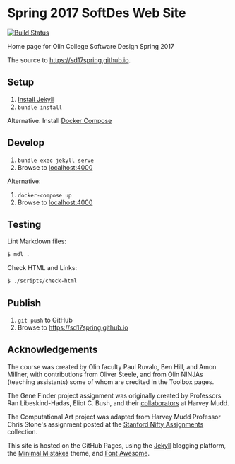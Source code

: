 # Spring 2017 SoftDes Web Site

[![Build Status](https://travis-ci.org/sd17spring/sd17spring.github.io.svg?branch=master)](https://travis-ci.org/sd17spring/sd17spring.github.io)

Home page for Olin College Software Design Spring 2017

The source to <https://sd17spring.github.io>.

## Setup

1. [Install Jekyll](https://jekyllrb.com/docs/installation/)
2. `bundle install`

Alternative: Install [Docker Compose](https://docs.docker.com/compose/install/)

## Develop

1. `bundle exec jekyll serve`
2. Browse to [localhost:4000](http://localhost:4000)

Alternative:

1. `docker-compose up`
2. Browse to [localhost:4000](http://localhost:4000)

## Testing

Lint Markdown files:

```bash
$ mdl .
```

Check HTML and Links:

```bash
$ ./scripts/check-html
```

## Publish

1. `git push` to GitHub
2. Browse to <https://sd17spring.github.io>

## Acknowledgements

The course was created by Olin faculty Paul Ruvalo, Ben Hill, and Amon Millner, with contributions from
Oliver Steele, and from Olin NINJAs (teaching assistants) some of whom are credited in the Toolbox pages.

The Gene Finder project assignment was originally created by Professors Ran Libeskind-Hadas, Eliot C. Bush, and their [collaborators](https://www.cs.hmc.edu/twiki/bin/view/CS6/GreenAcknowledgements) at Harvey Mudd.

The Computational Art project was adapted from Harvey Mudd Professor Chris Stone's assignment posted at the
[Stanford Nifty Assignments ](http://nifty.stanford.edu/) collection.

This site is hosted on the GitHub Pages, using the [Jekyll](http://jekyllrb.com) blogging platform, the [Minimal Mistakes](https://mmistakes.github.io/minimal-mistakes/) theme,
and [Font Awesome](http://fontawesome.io).
